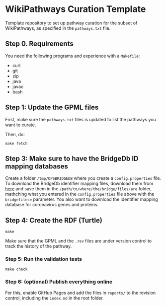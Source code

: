 # WikiPathways Curation Template

Template repository to set up pathway curation for the subset of WikiPathways, as
specified in the `pathways.txt` file.

## Step 0. Requirements

You need the following programs and experience with a `Makefile`:

* curl
* git
* zip
* java
* javac
* bash

## Step 1: Update the GPML files

First, make sure the `pathways.txt` files is updated to list the pathways you want
to curate.

Then, do:

```
make fetch
```

## Step 3: Make sure to have the BridgeDb ID mapping databases

Create a folder `/tmp/OPSBRIDGEDB` where you create a `config.properties` file.
To download the BridgeDb identifier mapping files, download them from
[here](https://bridgedb.github.io/data/gene_database/)
and save them in the `/path/to/where/the/bridge/files/are` folder, mathching what
you entered in the `config.properties` file above with the `bridgefiles=` parameter.
You also want to download the identifier mapping database for coronavirus
genes and proteins.

## Step 4: Create the RDF (Turtle)

```
make
```

Make sure that the GPML and the `.rev` files are under version control to track
the history of the pathway.

### Step 5: Run the validation tests

```
make check
```

### Step 6: (optional) Publish everything online

For this, enable GitHub Pages and add the files in `reports/` to the revision
control, including the `index.md` in the root folder.
